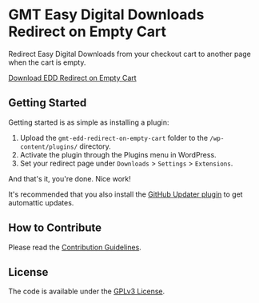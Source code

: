 # GMT Easy Digital Downloads Redirect on Empty Cart

Redirect Easy Digital Downloads from your checkout cart to another page when the cart is empty.

[Download EDD Redirect on Empty Cart](https://github.com/cferdinandi/gmt-edd-redirect-on-empty-cart/archive/master.zip)



## Getting Started

Getting started is as simple as installing a plugin:

1. Upload the `gmt-edd-redirect-on-empty-cart` folder to the `/wp-content/plugins/` directory.
2. Activate the plugin through the Plugins menu in WordPress.
3. Set your redirect page under `Downloads` > `Settings` > `Extensions`.

And that's it, you're done. Nice work!

It's recommended that you also install the [GitHub Updater plugin](https://github.com/afragen/github-updater) to get automattic updates.



## How to Contribute

Please read the [Contribution Guidelines](CONTRIBUTING.md).



## License

The code is available under the [GPLv3 License](LICENSE.md).